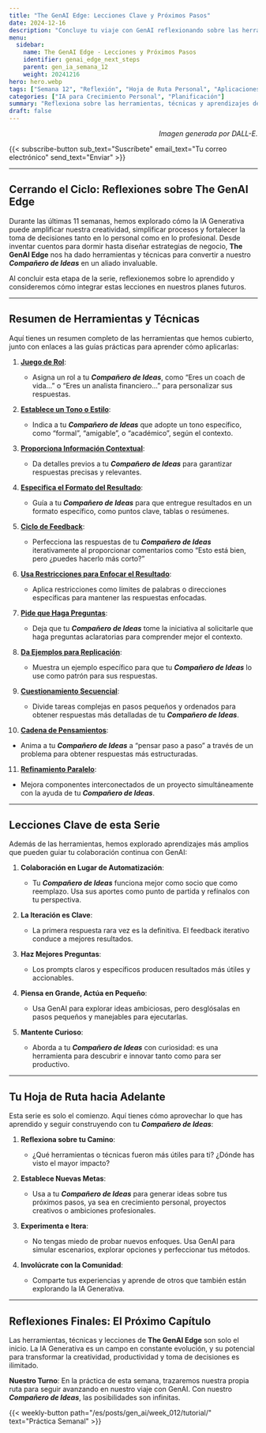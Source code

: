 ```yaml
---
title: "The GenAI Edge: Lecciones Clave y Próximos Pasos"
date: 2024-12-16
description: "Concluye tu viaje con GenAI reflexionando sobre las herramientas, técnicas y aprendizajes explorados en las últimas 11 semanas. Descubre cómo trazar tu propio plan hacia el futuro."
menu:
  sidebar:
    name: The GenAI Edge - Lecciones y Próximos Pasos
    identifier: genai_edge_next_steps
    parent: gen_ia_semana_12
    weight: 20241216
hero: hero.webp
tags: ["Semana 12", "Reflexión", "Hoja de Ruta Personal", "Aplicaciones de GenAI"]
categories: ["IA para Crecimiento Personal", "Planificación"]
summary: "Reflexiona sobre las herramientas, técnicas y aprendizajes de la serie The GenAI Edge. Aprende cómo integrar la IA Generativa en tu camino hacia adelante con claridad y confianza."
draft: false
---
```


<p style="text-align: right;">
<em>Imagen generada por DALL-E.</em>
</p>

{{< subscribe-button sub_text="Suscríbete" email_text="Tu correo electrónico" send_text="Enviar" >}}

---

## Cerrando el Ciclo: Reflexiones sobre The GenAI Edge

Durante las últimas 11 semanas, hemos explorado cómo la IA Generativa puede amplificar nuestra creatividad, simplificar procesos y fortalecer la toma de decisiones tanto en lo personal como en lo profesional. Desde inventar cuentos para dormir hasta diseñar estrategias de negocio, **The GenAI Edge** nos ha dado herramientas y técnicas para convertir a nuestro _**Compañero de Ideas**_ en un aliado invaluable.

Al concluir esta etapa de la serie, reflexionemos sobre lo aprendido y consideremos cómo integrar estas lecciones en nuestros planes futuros.

---

## Resumen de Herramientas y Técnicas

Aquí tienes un resumen completo de las herramientas que hemos cubierto, junto con enlaces a las guías prácticas para aprender cómo aplicarlas:

1. **[Juego de Rol](/es/posts/gen_ai/week_01/tutorial/)**:
   - Asigna un rol a tu _**Compañero de Ideas**_, como “Eres un coach de vida...” o “Eres un analista financiero...” para personalizar sus respuestas.

2. **[Establece un Tono o Estilo](/es/posts/gen_ai/week_02/tutorial/)**:
   - Indica a tu _**Compañero de Ideas**_ que adopte un tono específico, como “formal”, “amigable”, o “académico”, según el contexto.

3. **[Proporciona Información Contextual](/es/posts/gen_ai/week_03/tutorial/)**:
   - Da detalles previos a tu _**Compañero de Ideas**_ para garantizar respuestas precisas y relevantes.

4. **[Especifica el Formato del Resultado](/es/posts/gen_ai/week_04/tutorial/)**:
   - Guía a tu _**Compañero de Ideas**_ para que entregue resultados en un formato específico, como puntos clave, tablas o resúmenes.

5. **[Ciclo de Feedback](/es/posts/gen_ai/week_05/tutorial/)**:
   - Perfecciona las respuestas de tu _**Compañero de Ideas**_ iterativamente al proporcionar comentarios como “Esto está bien, pero ¿puedes hacerlo más corto?”

6. **[Usa Restricciones para Enfocar el Resultado](/es/posts/gen_ai/week_06/tutorial/)**:
   - Aplica restricciones como límites de palabras o direcciones específicas para mantener las respuestas enfocadas.

7. **[Pide que Haga Preguntas](/es/posts/gen_ai/week_07/tutorial/)**:
   - Deja que tu _**Compañero de Ideas**_ tome la iniciativa al solicitarle que haga preguntas aclaratorias para comprender mejor el contexto.

8. **[Da Ejemplos para Replicación](/es/posts/gen_ai/week_08/tutorial/)**:
   - Muestra un ejemplo específico para que tu _**Compañero de Ideas**_ lo use como patrón para sus respuestas.

9. **[Cuestionamiento Secuencial](/es/posts/gen_ai/week_09/tutorial/)**:
   - Divide tareas complejas en pasos pequeños y ordenados para obtener respuestas más detalladas de tu _**Compañero de Ideas**_.

10. **[Cadena de Pensamientos](/es/posts/gen_ai/week_10/tutorial/)**:
   - Anima a tu _**Compañero de Ideas**_ a “pensar paso a paso” a través de un problema para obtener respuestas más estructuradas.

11. **[Refinamiento Paralelo](/es/posts/gen_ai/week_11/tutorial/)**:
   - Mejora componentes interconectados de un proyecto simultáneamente con la ayuda de tu _**Compañero de Ideas**_.

---

## Lecciones Clave de esta Serie

Además de las herramientas, hemos explorado aprendizajes más amplios que pueden guiar tu colaboración continua con GenAI:

1. **Colaboración en Lugar de Automatización**:
   - Tu _**Compañero de Ideas**_ funciona mejor como socio que como reemplazo. Usa sus aportes como punto de partida y refínalos con tu perspectiva.

2. **La Iteración es Clave**:
   - La primera respuesta rara vez es la definitiva. El feedback iterativo conduce a mejores resultados.

3. **Haz Mejores Preguntas**:
   - Los prompts claros y específicos producen resultados más útiles y accionables.

4. **Piensa en Grande, Actúa en Pequeño**:
   - Usa GenAI para explorar ideas ambiciosas, pero desglósalas en pasos pequeños y manejables para ejecutarlas.

5. **Mantente Curioso**:
   - Aborda a tu _**Compañero de Ideas**_ con curiosidad: es una herramienta para descubrir e innovar tanto como para ser productivo.

---

## Tu Hoja de Ruta hacia Adelante

Esta serie es solo el comienzo. Aquí tienes cómo aprovechar lo que has aprendido y seguir construyendo con tu _**Compañero de Ideas**_:

1. **Reflexiona sobre tu Camino**:
   - ¿Qué herramientas o técnicas fueron más útiles para ti? ¿Dónde has visto el mayor impacto?

2. **Establece Nuevas Metas**:
   - Usa a tu _**Compañero de Ideas**_ para generar ideas sobre tus próximos pasos, ya sea en crecimiento personal, proyectos creativos o ambiciones profesionales.

3. **Experimenta e Itera**:
   - No tengas miedo de probar nuevos enfoques. Usa GenAI para simular escenarios, explorar opciones y perfeccionar tus métodos.

4. **Involúcrate con la Comunidad**:
   - Comparte tus experiencias y aprende de otros que también están explorando la IA Generativa.

---

## Reflexiones Finales: El Próximo Capítulo

Las herramientas, técnicas y lecciones de **The GenAI Edge** son solo el inicio. La IA Generativa es un campo en constante evolución, y su potencial para transformar la creatividad, productividad y toma de decisiones es ilimitado.

**Nuestro Turno**: En la práctica de esta semana, trazaremos nuestra propia ruta para seguir avanzando en nuestro viaje con GenAI. Con nuestro _**Compañero de Ideas**_, las posibilidades son infinitas. 

{{< weekly-button path="/es/posts/gen_ai/week_012/tutorial/" text="Práctica Semanal" >}}